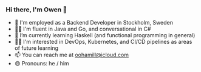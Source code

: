 ### Hi there, I'm Owen 👋

- 🏢 I'm employed as a Backend Developer in Stockholm, Sweden
- 👨‍💻 I'm fluent in Java and Go, and conversational in C#
- 🌱 I’m currently learning Haskell (and functional programming in general)
- 👨‍🎓 I'm interested in DevOps, Kubernetes, and CI/CD pipelines as areas of future learning
- 📫 You can reach me at oohamill@icloud.com
- 😄 Pronouns: he / him

<!--
**ohamill/ohamill** is a ✨ _special_ ✨ repository because its `README.md` (this file) appears on your GitHub profile.

Here are some ideas to get you started:

- 🔭 I’m currently working on ...
- 🌱 I’m currently learning ...
- 👯 I’m looking to collaborate on ...
- 🤔 I’m looking for help with ...
- 💬 Ask me about ...
- 📫 How to reach me: ...
- 😄 Pronouns: ...
- ⚡ Fun fact: ...
-->
